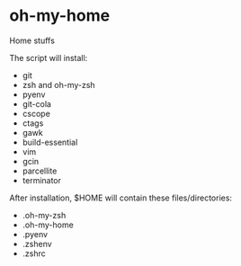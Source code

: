 # oh-my-home
Home stuffs

The script will install:
 * git
 * zsh and oh-my-zsh
 * pyenv
 * git-cola
 * cscope
 * ctags
 * gawk
 * build-essential
 * vim
 * gcin
 * parcellite
 * terminator

After installation, $HOME will contain these files/directories:
 * .oh-my-zsh
 * .oh-my-home
 * .pyenv
 * .zshenv
 * .zshrc
